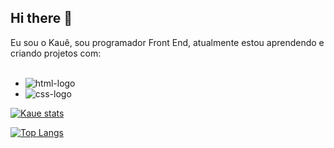 ## Hi there 👋

Eu sou o Kauê, sou programador Front End, atualmente estou aprendendo e criando projetos com:
 <br>
 <br>
 
 - <img src="https://img.shields.io/badge/HTML5-E34F26?style=for-the-badge&logo=html5&logoColor=white" alt="html-logo" />
 
 - <img src="https://img.shields.io/badge/CSS3-1572B6?style=for-the-badge&logo=css3&logoColor=white" alt="css-logo" />


[![ Kaue stats](https://github-readme-stats.vercel.app/api?username=KaueSverberi)](https://github.com/anuraghazra/github-readme-stats)

[![Top Langs](https://github-readme-stats.vercel.app/api/top-langs/?username=KaueSverberi)](https://github.com/anuraghazra/github-readme-stats)
